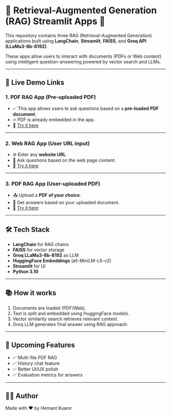 # 📄 Retrieval-Augmented Generation (RAG) Streamlit Apps 🚀

This repository contains three RAG (Retrieval-Augmented Generation) applications built using **LangChain**, **Streamlit**, **FAISS**, and **Groq API (LLaMa3-8b-8192)**.

These apps allow users to interact with documents (PDFs or Web content) using intelligent question-answering powered by vector search and LLMs.

---

## 🔗 Live Demo Links

### 1. **PDF RAG App (Pre-uploaded PDF)**
- ✅ This app allows users to ask questions based on a **pre-loaded PDF document**.
- 🔥 PDF is already embedded in the app.
- 📎 [Try it here](https://aa9hnzmr7maqrnbnzmsrzb.streamlit.app/)

---

### 2. **Web RAG App (User URL input)**
- 🌐 Enter any **website URL**.
- 🤖 Ask questions based on the web page content.
- 📎 [Try it here](https://nm7qfybun8zscv3duzztax.streamlit.app/)

---

### 3. **PDF RAG App (User-uploaded PDF)**
- 📤 Upload a **PDF of your choice**.
- 🧠 Get answers based on your uploaded document.
- 📎 [Try it here](https://x9x4xjhxph2nmzzwttelmw.streamlit.app/)

---

## 🛠️ Tech Stack
- **LangChain** for RAG chains
- **FAISS** for vector storage
- **Groq LLaMa3-8b-8192** as LLM
- **HuggingFace Embeddings** (all-MiniLM-L6-v2)
- **Streamlit** for UI
- **Python 3.10**

---

## 📚 How it works
1. Documents are loaded (PDF/Web).
2. Text is split and embedded using HuggingFace models.
3. Vector similarity search retrieves relevant context.
4. Groq LLM generates final answer using RAG approach.

---

## 🚀 Upcoming Features
- ✅ Multi-file PDF RAG
- ✅ History chat feature
- ✅ Better UI/UX polish
- ✅ Evaluation metrics for answers

---

## 🧑‍💻 Author
Made with ❤️ by Hemant Kuamr 

